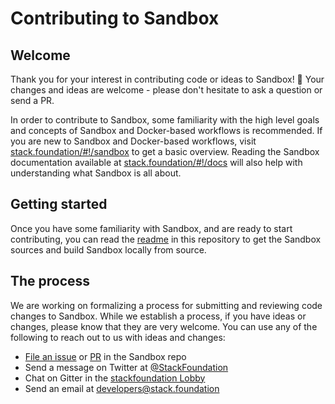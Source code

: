 # Contributing to Sandbox

## Welcome

Thank you for your interest in contributing code or ideas to Sandbox! :tada: Your changes and ideas are welcome - please don't hesitate to ask a question or send a PR.

In order to contribute to Sandbox, some familiarity with the high level goals and concepts of Sandbox and Docker-based workflows is recommended. If you are new to Sandbox and Docker-based workflows, visit [stack.foundation/#!/sandbox](https://stack.foundation/#!/sandbox) to get a basic overview. Reading the Sandbox documentation available at [stack.foundation/#!/docs](https://stack.foundation/#!/docs) will also help with understanding what Sandbox is all about.

## Getting started

Once you have some familiarity with Sandbox, and are ready to start contributing, you can read the [readme](README.md) in this repository to get the Sandbox sources and build Sandbox locally from source.

## The process

We are working on formalizing a process for submitting and reviewing code changes to Sandbox. While we establish a process, if you have ideas or changes, please know that they are very welcome. You can use any of the following to reach out to us with ideas and changes:

- [File an issue](https://github.com/stackfoundation/sandbox/issues) or [PR](https://github.com/stackfoundation/sandbox/pulls) in the Sandbox repo
- Send a message on Twitter at [@StackFoundation](https://twitter.com/stackfoundation)
- Chat on Gitter in the [stackfoundation Lobby](https://gitter.im/stackfoundation/Lobby)
- Send an email at [developers@stack.foundation](mailto:developers@stack.foundation)
